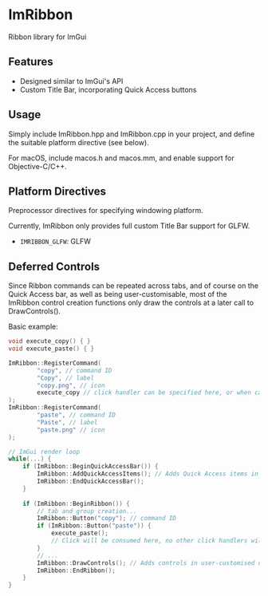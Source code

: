 # ImRibbon

Ribbon library for ImGui

## Features

- Designed similar to ImGui's API
- Custom Title Bar, incorporating Quick Access buttons

## Usage

Simply include ImRibbon.hpp and ImRibbon.cpp in your project, and define the suitable platform directive (see below).

For macOS, include macos.h and macos.mm, and enable support for Objective-C/C++.

## Platform Directives

Preprocessor directives for specifying windowing platform.

Currently, ImRibbon only provides full custom Title Bar support for GLFW.

- `IMRIBBON_GLFW`: GLFW

## Deferred Controls

Since Ribbon commands can be repeated across tabs, and of course on the Quick Access bar, as well as being
user-customisable, most of the ImRibbon control creation functions only draw the controls at a later call to
DrawControls().

Basic example:

```cpp
void execute_copy() { }
void execute_paste() { }

ImRibbon::RegisterCommand(
        "copy", // command ID
        "Copy", // label
        "copy.png", // icon
        execute_copy // click handler can be specified here, or when calling ImRibbon::Button()
);
ImRibbon::RegisterCommand(
        "paste", // command ID
        "Paste", // label
        "paste.png" // icon
);

// ImGui render loop
while(...) {
    if (ImRibbon::BeginQuickAccessBar()) {
        ImRibbon::AddQuickAccessItems(); // Adds Quick Access items in user-customised order
        ImRibbon::EndQuickAccessBar();
    }
    
    if (ImRibbon::BeginRibbon()) {
        // tab and group creation...
        ImRibbon::Button("copy"); // command ID
        if (ImRibbon::Button("paste")) {
            execute_paste();
            // Click will be consumed here, no other click handlers will be called
        }
        // ...
        ImRibbon::DrawControls(); // Adds controls in user-customised order
        ImRibbon::EndRibbon();
    }
}
```
